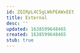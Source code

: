 ```yaml
---
id: ZQIRpL4C5gLWkPEAWxEEt
title: External
desc: ''
updated: 1638599648465
created: 1638599648465
stub: true
---
```


